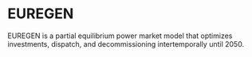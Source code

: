 # EUREGEN
EUREGEN is a partial equilibrium power market model that optimizes investments, dispatch, and decommissioning intertemporally until 2050.
